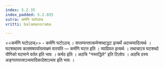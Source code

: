 ```yaml
---
index: 5.2.35
index_padded: 5.2.035
sutra: कर्मणि घटोऽठच्
vritti: balamanorama

---
```

<<कर्मणि घटोऽठच्>> - कर्मणि घटोऽठच् । सप्तम्यन्तात्कर्मन्शब्दाद्धट इत्यर्थे अठच्स्यादित्यर्थः । घटशब्दस्य कलशषपर्यायत्वभ्रमं वारयति — कर्मणि घटत इति । व्याप्रियत इत्यर्थः । तथाचाऽत्र घटशब्दो यौगिको घटमाने वर्तत इति भावः । कर्मठ इति । अठचि "नस्तद्धिते" इति टिलोपः । अठचि ठस्य अङ्गात्परत्वाऽभावादिकादेशाऽभाव इति भावः । 